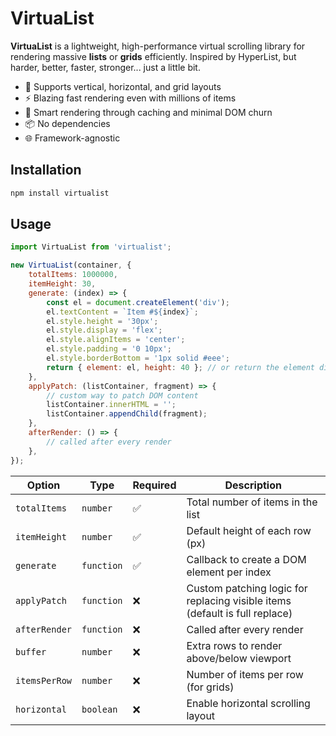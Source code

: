 # VirtuaList

**VirtuaList** is a lightweight, high-performance virtual scrolling library for rendering massive **lists** or **grids** efficiently. Inspired by HyperList, but harder, better, faster, stronger... just a little bit.

- 🔁 Supports vertical, horizontal, and grid layouts
- ⚡ Blazing fast rendering even with millions of items
- 🧠 Smart rendering through caching and minimal DOM churn
- 📦 No dependencies
- 🌐 Framework-agnostic

## Installation

```bash
npm install virtualist
```

## Usage

```javascript
import VirtuaList from 'virtualist';

new VirtuaList(container, {
    totalItems: 1000000,
    itemHeight: 30,
    generate: (index) => {
        const el = document.createElement('div');
        el.textContent = `Item #${index}`;
        el.style.height = '30px';
        el.style.display = 'flex';
        el.style.alignItems = 'center';
        el.style.padding = '0 10px';
        el.style.borderBottom = '1px solid #eee';
        return { element: el, height: 40 }; // or return the element directly if the size doesn't change, e.g. return el;
    },
    applyPatch: (listContainer, fragment) => {
        // custom way to patch DOM content
        listContainer.innerHTML = '';
        listContainer.appendChild(fragment);
    },
    afterRender: () => {
        // called after every render
    },
});
```

| Option        | Type       | Required | Description                                |
| ------------- | ---------- | -------- | ------------------------------------------ |
| `totalItems`  | `number`   | ✅        | Total number of items in the list          |
| `itemHeight`  | `number`   | ✅        | Default height of each row (px)            |
| `generate`    | `function` | ✅        | Callback to create a DOM element per index |
| `applyPatch`  | `function` | ❌        | Custom patching logic for replacing visible items (default is full replace) |
| `afterRender` | `function` | ❌        | Called after every render                  |
| `buffer`      | `number`   | ❌        | Extra rows to render above/below viewport  |
| `itemsPerRow` | `number`   | ❌        | Number of items per row (for grids)        |
| `horizontal`  | `boolean`  | ❌        | Enable horizontal scrolling layout         |
